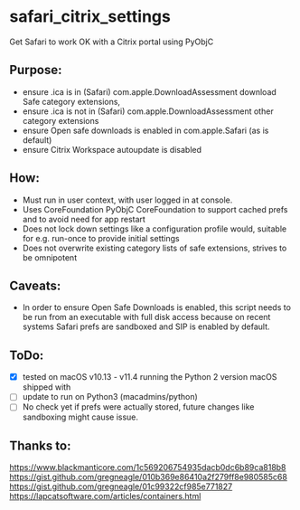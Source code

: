# safari_citrix_settings
Get Safari to work OK with a Citrix portal using PyObjC

## Purpose:
* ensure .ica is in (Safari) com.apple.DownloadAssessment download Safe category extensions,
* ensure .ica is not in (Safari) com.apple.DownloadAssessment other category extensions
* ensure Open safe downloads is enabled in com.apple.Safari (as is default)
* ensure Citrix Workspace autoupdate is disabled


## How:
* Must run in user context, with user logged in at console.
* Uses CoreFoundation PyObjC CoreFoundation to support cached prefs and to avoid need for app restart
* Does not lock down settings like a configuration profile would, suitable for e.g. run-once to provide initial settings
* Does not overwrite existing category lists of safe extensions, strives to be omnipotent

## Caveats:
* In order to ensure Open Safe Downloads is enabled, this script needs to be run from an executable with full disk access because on recent systems Safari prefs are sandboxed and SIP is enabled by default.

## ToDo:
- [x] tested on macOS v10.13 - v11.4 running the Python 2 version macOS shipped with
- [ ] update to run on Python3 (macadmins/python)
- [ ] No check yet if prefs were actually stored, future changes like sandboxing might cause issue.

## Thanks to:
https://www.blackmanticore.com/1c569206754935dacb0dc6b89ca818b8
https://gist.github.com/gregneagle/010b369e86410a2f279ff8e980585c68
https://gist.github.com/gregneagle/01c99322cf985e771827
https://lapcatsoftware.com/articles/containers.html
